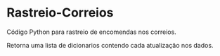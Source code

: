 # Rastreio-Correios
Código Python para rastreio de encomendas nos correios.

Retorna uma lista de dicionarios contendo cada atualização nos dados.
